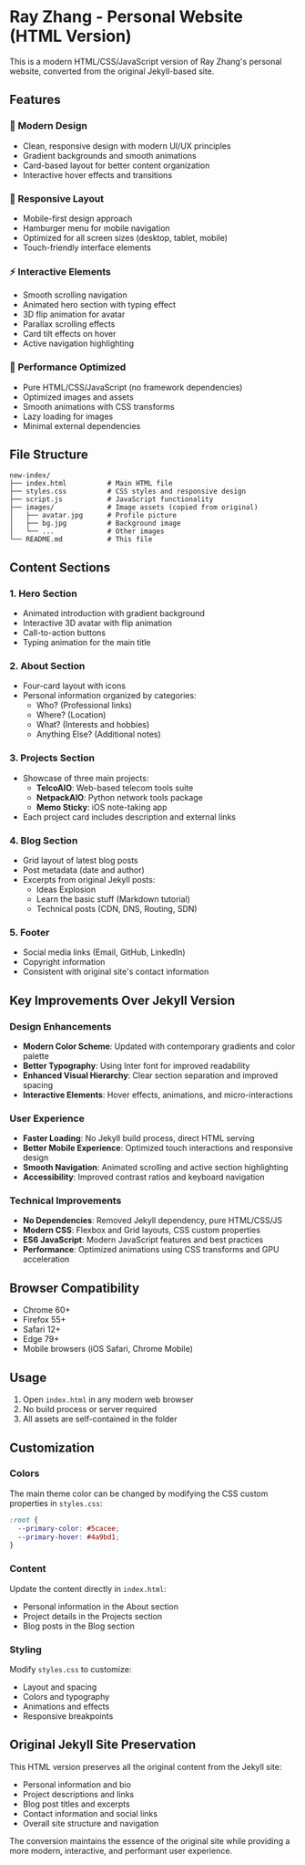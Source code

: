 # Ray Zhang - Personal Website (HTML Version)

This is a modern HTML/CSS/JavaScript version of Ray Zhang's personal website, converted from the original Jekyll-based site.

## Features

### 🎨 Modern Design
- Clean, responsive design with modern UI/UX principles
- Gradient backgrounds and smooth animations
- Card-based layout for better content organization
- Interactive hover effects and transitions

### 📱 Responsive Layout
- Mobile-first design approach
- Hamburger menu for mobile navigation
- Optimized for all screen sizes (desktop, tablet, mobile)
- Touch-friendly interface elements

### ⚡ Interactive Elements
- Smooth scrolling navigation
- Animated hero section with typing effect
- 3D flip animation for avatar
- Parallax scrolling effects
- Card tilt effects on hover
- Active navigation highlighting

### 🚀 Performance Optimized
- Pure HTML/CSS/JavaScript (no framework dependencies)
- Optimized images and assets
- Smooth animations with CSS transforms
- Lazy loading for images
- Minimal external dependencies

## File Structure

```
new-index/
├── index.html          # Main HTML file
├── styles.css          # CSS styles and responsive design
├── script.js           # JavaScript functionality
├── images/             # Image assets (copied from original)
│   ├── avatar.jpg      # Profile picture
│   ├── bg.jpg          # Background image
│   └── ...             # Other images
└── README.md           # This file
```

## Content Sections

### 1. Hero Section
- Animated introduction with gradient background
- Interactive 3D avatar with flip animation
- Call-to-action buttons
- Typing animation for the main title

### 2. About Section
- Four-card layout with icons
- Personal information organized by categories:
  - Who? (Professional links)
  - Where? (Location)
  - What? (Interests and hobbies)
  - Anything Else? (Additional notes)

### 3. Projects Section
- Showcase of three main projects:
  - **TelcoAIO**: Web-based telecom tools suite
  - **NetpackAIO**: Python network tools package
  - **Memo Sticky**: iOS note-taking app
- Each project card includes description and external links

### 4. Blog Section
- Grid layout of latest blog posts
- Post metadata (date and author)
- Excerpts from original Jekyll posts:
  - Ideas Explosion
  - Learn the basic stuff (Markdown tutorial)
  - Technical posts (CDN, DNS, Routing, SDN)

### 5. Footer
- Social media links (Email, GitHub, LinkedIn)
- Copyright information
- Consistent with original site's contact information

## Key Improvements Over Jekyll Version

### Design Enhancements
- **Modern Color Scheme**: Updated with contemporary gradients and color palette
- **Better Typography**: Using Inter font for improved readability
- **Enhanced Visual Hierarchy**: Clear section separation and improved spacing
- **Interactive Elements**: Hover effects, animations, and micro-interactions

### User Experience
- **Faster Loading**: No Jekyll build process, direct HTML serving
- **Better Mobile Experience**: Optimized touch interactions and responsive design
- **Smooth Navigation**: Animated scrolling and active section highlighting
- **Accessibility**: Improved contrast ratios and keyboard navigation

### Technical Improvements
- **No Dependencies**: Removed Jekyll dependency, pure HTML/CSS/JS
- **Modern CSS**: Flexbox and Grid layouts, CSS custom properties
- **ES6 JavaScript**: Modern JavaScript features and best practices
- **Performance**: Optimized animations using CSS transforms and GPU acceleration

## Browser Compatibility

- Chrome 60+
- Firefox 55+
- Safari 12+
- Edge 79+
- Mobile browsers (iOS Safari, Chrome Mobile)

## Usage

1. Open `index.html` in any modern web browser
2. No build process or server required
3. All assets are self-contained in the folder

## Customization

### Colors
The main theme color can be changed by modifying the CSS custom properties in `styles.css`:

```css
:root {
  --primary-color: #5cacee;
  --primary-hover: #4a9bd1;
}
```

### Content
Update the content directly in `index.html`:
- Personal information in the About section
- Project details in the Projects section
- Blog posts in the Blog section

### Styling
Modify `styles.css` to customize:
- Layout and spacing
- Colors and typography
- Animations and effects
- Responsive breakpoints

## Original Jekyll Site Preservation

This HTML version preserves all the original content from the Jekyll site:
- Personal information and bio
- Project descriptions and links
- Blog post titles and excerpts
- Contact information and social links
- Overall site structure and navigation

The conversion maintains the essence of the original site while providing a more modern, interactive, and performant user experience.